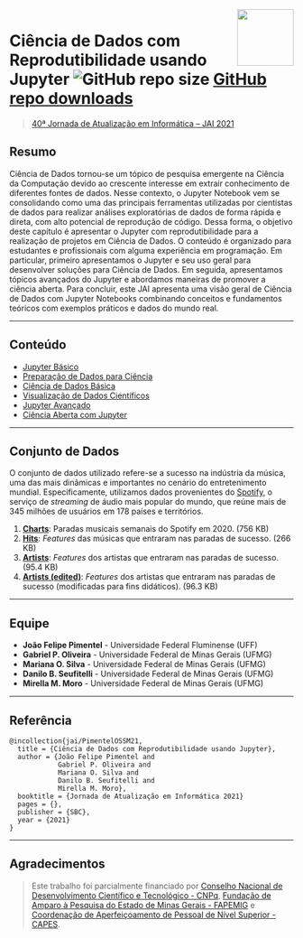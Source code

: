 <img src="https://www.flaticon.com/svg/vstatic/svg/1449/1449312.svg?token=exp=1620650153~hmac=0ef3df7a806c0097fb653cc547b2a1bb" align="right" width="100px" />

[JAI]: https://csbc.ufsc.br/eventos/jai/

# Ciência de Dados com Reprodutibilidade usando Jupyter ![GitHub repo size](https://img.shields.io/github/repo-size/opgabriel/jai2021-jupyter) [GitHub repo downloads](https://img.shields.io/github/downloads/opgabriel/jai2021-jupyter/total)


> [40ª Jornada de Atualização em Informática – JAI 2021][JAI]

## Resumo

Ciência de Dados tornou-se um tópico de pesquisa emergente na Ciência da Computação devido ao crescente interesse em extrair conhecimento de diferentes fontes de dados. Nesse contexto, o Jupyter Notebook vem se consolidando como uma das principais ferramentas utilizadas por cientistas de dados para realizar análises exploratórias de dados de forma rápida e direta, com alto potencial de reprodução de código. Dessa forma, o objetivo deste capítulo é apresentar o Jupyter com reprodutibilidade para a realização de projetos em Ciência de Dados. O conteúdo é organizado para estudantes e profissionais com alguma experiência em programação. Em particular, primeiro apresentamos o Jupyter e seu uso geral para desenvolver soluções para Ciência de Dados. Em seguida, apresentamos tópicos avançados do Jupyter e  abordamos maneiras de promover a ciência aberta. Para concluir, este JAI apresenta uma visão geral de Ciência de Dados com Jupyter Notebooks combinando conceitos e fundamentos teóricos com exemplos práticos e dados do mundo real.

---

## Conteúdo
- [Jupyter Básico]
- [Preparação de Dados para Ciência]
- [Ciência de Dados Básica]
- [Visualização de Dados Científicos]
- [Jupyter Avançado]
- [Ciência Aberta com Jupyter]

[Jupyter Básico]: https://github.com/opgabriel/jai2021-jupyter/tree/main/2.Jupyter.Basico
[Preparação de Dados para Ciência]: https://github.com/opgabriel/jai2021-jupyter/tree/main/3.Preparacao
[Ciência de Dados Básica]: https://github.com/opgabriel/jai2021-jupyter/tree/main/4.Ciencia.de.Dados
[Visualização de Dados Científicos]: https://github.com/opgabriel/jai2021-jupyter/tree/main/5.Visualizacao
[Jupyter Avançado]: https://github.com/opgabriel/jai2021-jupyter/tree/main/6.Jupyter.Avancado
[Ciência Aberta com Jupyter]: https://github.com/opgabriel/jai2021-jupyter/tree/main/7.Ciencia.Aberta

---

## Conjunto de Dados
O conjunto de dados utilizado refere-se a sucesso na indústria da música, uma das mais dinâmicas e importantes no cenário do entretenimento mundial. Especificamente, utilizamos dados provenientes do [Spotify](https://developer.spotify.com/), o serviço de *streaming* de áudio mais popular do mundo, que reúne mais de 345 milhões de usuários em 178 países e territórios.

1. **[Charts]**: Paradas musicais semanais do Spotify em 2020. (756 KB)
2. **[Hits]**: *Features* das músicas que entraram nas paradas de sucesso. (266 KB) 
3. **[Artists]**: *Features* dos artistas que entraram nas paradas de sucesso. (95.4 KB) 
4. **[Artists (edited)]**: *Features* dos artistas que entraram nas paradas de sucesso (modificadas para fins didáticos). (96.3 KB) 

[Charts]: https://github.com/opgabriel/jai2021-jupyter/raw/main/dataset/spotify_charts_complete.tsv
[Hits]: https://github.com/opgabriel/jai2021-jupyter/raw/main/dataset/spotify_hits_dataset_complete.tsv
[Artists]: https://github.com/opgabriel/jai2021-jupyter/raw/main/dataset/spotify_artists_info_complete.tsv
[Artists (edited)]: https://github.com/opgabriel/jai2021-jupyter/raw/main/dataset/spotify_artists_info_edited.csv

---

## Equipe

* **João Felipe Pimentel** - Universidade Federal Fluminense (UFF)
* **Gabriel P. Oliveira** - Universidade Federal de Minas Gerais (UFMG)
* **Mariana O. Silva** - Universidade Federal de Minas Gerais (UFMG)
* **Danilo B. Seufitelli** - Universidade Federal de Minas Gerais (UFMG)
* **Mirella M. Moro** - Universidade Federal de Minas Gerais (UFMG)

---

## Referência

  ```
  @incollection{jai/PimentelOSSM21,
    title = {Ciência de Dados com Reprodutibilidade usando Jupyter},
    author = {João Felipe Pimentel and
              Gabriel P. Oliveira and 
              Mariana O. Silva and 
              Danilo B. Seufitelli and 
              Mirella M. Moro},
    booktitle = {Jornada de Atualização em Informática 2021}
    pages = {},
    publisher = {SBC},
    year = {2021}
  }
  ``` 

---
  
## Agradecimentos

> Este trabalho foi parcialmente financiado por [Conselho Nacional de Desenvolvimento Científico e Tecnológico - CNPq], [Fundação de Amparo à Pesquisa do Estado de Minas Gerais - FAPEMIG] e [Coordenação de Aperfeiçoamento de Pessoal de Nível Superior - CAPES].

[Conselho Nacional de Desenvolvimento Científico e Tecnológico - CNPq]: http://www.cnpq.br/
[Coordenação de Aperfeiçoamento de Pessoal de Nível Superior - CAPES]: https://www.capes.gov.br/
[Fundação de Amparo à Pesquisa do Estado de Minas Gerais - FAPEMIG]: https://fapemig.br/
